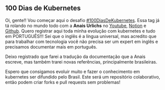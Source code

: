 ## 100 Dias de Kubernetes

Oi, gente!! Vou começar aqui o desafio [#100DiasDeKubernetes](https://github.com/100daysofkubernetes). Essa tag já tá rolando no mundo todo com a **Anais Urlichs** no [Youtube](https://www.youtube.com/c/AnaisUrlichs/videos), [Notion](https://devops.anaisurl.com/kubernetes) e [Github](https://github.com/AnaisUrlichs). Quero registrar aqui toda minha evolução com kubernetes e tudo em PORTUGUÊS!!! Sei que o inglês é a língua universal, mas acredito que para trabalhar com tecnologia você não precisa ser um expert em inglês e precisamos documentar mais em português. 

Deixo registrado que farei a tradução da documentação que a Anais escreve, mas também trarei novas referências, principalmente brasileiras. 

Espero que consigamos evoluir muito e fazer o conhecimento em kubernetes ser difundido pelo Brasil. Este será um repositório colaborativo, então podem criar forks e pull requests sem problemas! 